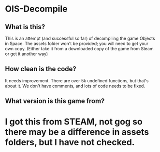 # OIS-Decompile

## What is this?
This is an attempt (and successful so far) of decompiling the game Objects in Space. 
The assets folder won't be provided; you will need to get your own copy. (Either take it from a downloaded copy of the game from Steam or get it another way)

## How clean is the code?
It needs improvement. There are over 5k undefined functions, but that's about it. We don't have comments, and lots of code needs to be fixed.

## What version is this game from?
# I got this from STEAM, not gog so there may be a difference in assets folders, but I have not checked.
